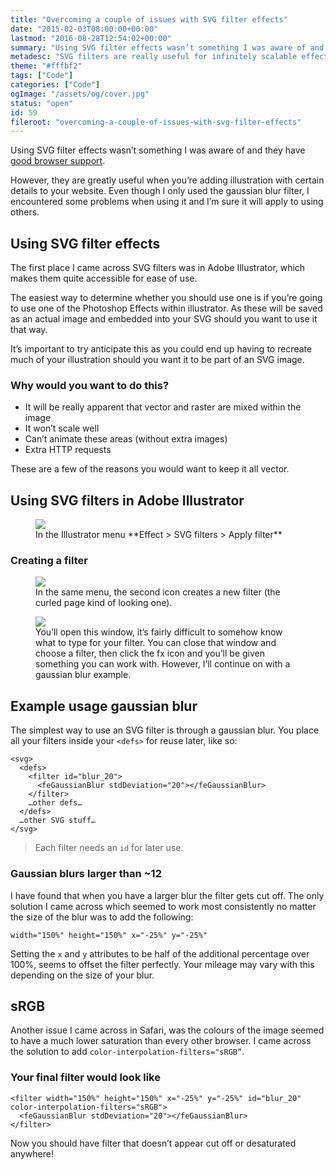 ```yaml
---
title: "Overcoming a couple of issues with SVG filter effects"
date: "2015-02-03T08:00:00+00:00"
lastmod: "2016-08-28T12:54:02+00:00"
summary: "Using SVG filter effects wasn’t something I was aware of and they have good browser support.However, they are greatly useful when you’re adding illustration with certain details to your website. Even though I only used the gaussian blur filter, I encountered some problems when using it and I’m sure it will apply to using others."
metadesc: "SVG filters are really useful for infinitely scalable effects but they come with some issues, such as appearing with lower saturation in Safari and filter clipping at certain sizes."
theme: "#fffbf2"
tags: ["Code"]
categories: ["Code"]
ogImage: "/assets/og/cover.jpg"
status: "open"
id: 59
fileroot: "overcoming-a-couple-of-issues-with-svg-filter-effects"
---
```


Using SVG filter effects wasn’t something I was aware of and they have [good browser support](http://caniuse.com/#search=svg%20filters).

However, they are greatly useful when you’re adding illustration with certain details to your website. Even though I only used the gaussian blur filter, I encountered some problems when using it and I’m sure it will apply to using others.

## Using SVG filter effects
The first place I came across SVG filters was in Adobe Illustrator, which makes them quite accessible for ease of use. 

The easiest way to determine whether you should use one is if you’re going to use one of the Photoshop Effects within illustrator. As these will be saved as an actual image and embedded into your SVG should you want to use it that way.

It’s important to try anticipate this as you could end up having to recreate much of your illustration should you want it to be part of an SVG image.

### Why would you want to do this?
- It will be really apparent that vector and raster are mixed within the image
- It won’t scale well
- Can’t animate these areas (without extra images)
- Extra HTTP requests

These are a few of the reasons you would want to keep it all vector.

## Using SVG filters in Adobe Illustrator
<figure>
<Image src="/static/images/blog/svg_filters_img1.png" width={738} height={492} />
<figcaption>In the Illustrator menu **Effect > SVG filters > Apply filter**</figcaption>
</figure>

### Creating a filter
<figure>
<Image src="/static/images/blog/svg_filters_img2.png" width={738} height={492} />
<figcaption>In the same menu, the second icon creates a new filter (the curled page kind of looking one).</figcaption>
</figure>

<figure>
<Image src="/static/images/blog/svg_filters_img3.png" width={738} height={492} />
<figcaption>You’ll open this window, it’s fairly difficult to somehow know what to type for your filter. You can close that window and choose a filter, then click the fx icon and you’ll be given something you can work with. However, I’ll continue on with a gaussian blur example.</figcaption>
</figure>

## Example usage gaussian blur
The simplest way to use an SVG filter is through a gaussian blur. You place all your filters inside your `<defs>` for reuse later, like so:

```markup
<svg>
  <defs>
    <filter id="blur_20">
      <feGaussianBlur stdDeviation="20"></feGaussianBlur>
    </filter>
    …other defs…
  </defs>
  …other SVG stuff…
</svg>
```

> Each filter needs an `id` for later use.

### Gaussian blurs larger than ~12
I have found that when you have a larger blur the filter gets cut off. The only solution I came across which seemed to work most consistently no matter the size of the blur was to add the following:

```markup
width="150%" height="150%" x="-25%" y="-25%"
```

Setting the `x` and `y` attributes to be half of the additional percentage over 100%, seems to offset the filter perfectly. Your mileage may vary with this depending on the size of your blur. 

## sRGB
Another issue I came across in Safari, was the colours of the image seemed to have a much lower saturation than every other browser. I came across the solution to add `color-interpolation-filters="sRGB”`.

### Your final filter would look like
```markup
<filter width="150%" height="150%" x="-25%" y="-25%" id="blur_20" color-interpolation-filters="sRGB">
  <feGaussianBlur stdDeviation="20"></feGaussianBlur>
</filter>
```

Now you should have filter that doesn’t appear cut off or desaturated anywhere!